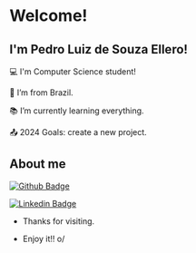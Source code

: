  # Welcome!

 

## I'm Pedro Luiz de Souza Ellero!

:computer: I'm Computer Science student!

:house_with_garden: I’m from Brazil.

:books: I’m currently learning everything.

:outbox_tray: 2024 Goals: create a new project.

 

## About me

[![Github Badge](https://img.shields.io/badge/-Github-000?style=flat-square&logo=Github&logoColor=white&link=LINK_GIT)](https://github.com/PedroEllero)

[![Linkedin Badge](https://img.shields.io/badge/LinkedIn-0077B5?style=for-the-badge&logo=linkedin&logoColor=white=LINK_LINKEDIN)](https://www.linkedin.com/in/pedro-ellero/)


- Thanks for visiting.

- Enjoy it!! o/
